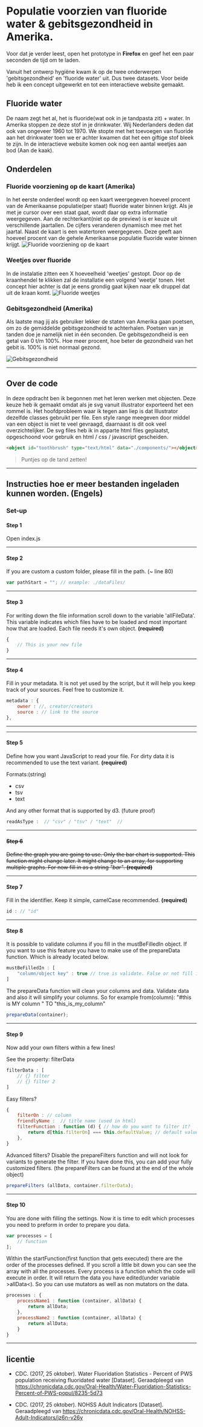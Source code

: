 # Populatie voorzien van fluoride water & gebitsgezondheid in Amerika.

Voor dat je verder leest, open het prototype in __Firefox__ en geef het een paar seconden de tijd om te laden.

Vanuit het ontwerp hygiëne kwam ik op de twee onderwerpen 'gebitsgezondheid' en 'fluoride water' uit. Dus twee datasets. Voor beide heb ik een concept uitgewerkt en tot een interactieve website gemaakt. 

## Fluoride water
De naam zegt het al, het is fluoride(wat ook in je tandpasta zit) + water. In Amerika stoppen ze deze stof in je drinkwater. Wij Nederlanders deden dat ook van ongeveer 1960 tot 1970. We stopte met het toevoegen van fluoride aan het drinkwater toen we er achter kwamen dat het een giftige stof bleek te zijn. In de interactieve website komen ook nog een aantal weetjes aan bod (Aan de kaak).



## Onderdelen

### Fluoride voorziening op de kaart (Amerika)
In het eerste onderdeel wordt op een kaart weergegeven hoeveel procent van de Amerikaanse populatie(per staat) fluoride water binnen krijgt. Als je met je cursor over een staat gaat, wordt daar op extra informatie weergegeven. Aan de rechterkant(niet op de preview) is er keuze uit verschillende jaartallen. De cijfers veranderen dynamisch mee met het jaartal. Naast de kaart is een watertoren weergegeven. Deze geeft aan hoeveel procent van de gehele Amerikaanse populatie fluoride water binnen krijgt.
![Fluoride voorziening op de kaart](preview1.png)

### Weetjes over fluoride
In de instalatie zitten een X hoeveelheid 'weetjes' gestopt. Door op de kraanhendel te klikken zal de installatie een volgend 'weetje' tonen. Het concept hier achter is dat je eens grondig gaat kijken naar elk druppel dat uit de kraan komt.
![Fluoride weetjes](preview2.png)

### Gebitsgezondheid (Amerika)
Als laatste mag jij als gebruiker lekker de staten van Amerika gaan poetsen, om zo de gemiddelde gebitsgezondheid te achterhalen. Poetsen van je tanden doe je namelijk niet in één seconden. De gebitsgezondheid is een getal van 0 t/m 100%. Hoe meer procent, hoe beter de gezondheid van het gebit is. 100% is niet normaal gezond.

![Gebitsgezondheid](preview3.png)

---



## Over de code

In deze opdracht ben ik begonnen met het leren werken met objecten. Deze keuze heb ik gemaakt omdat als je svg vanuit illustrator exporteerd het een rommel is. Het hoofdprobleem waar ik tegen aan liep is dat Illustrator dezelfde classes gebruikt per file. Een style range meegeven door middel van een object is niet te veel gevraagd, daarnaast is dit ook veel overzichtelijker. De svg files heb ik in apparte html files geplaatst, opgeschoond voor gebruik en html / css / javascript gescheiden.
``` html
<object id="toothbrush" type="text/html" data="./components/"></object>
```


> Puntjes op de tand zetten! 

---


## Instructies hoe er meer bestanden ingeladen kunnen worden. (Engels)

### Set-up

#### Step 1
Open index.js

---


#### Step 2
If you are custom a custom folder, please fill in the path. (~ line 80)

``` javaScript
var pathStart = ""; // example: ./dataFiles/
```
---


#### Step 3

For writing down the file information scroll down to the variable 'allFileData'. This variable indicates which files have to be loaded and most important how that are loaded. Each file needs it's own object. **(required)**

``` javascript 
{
    // This is your new file
}
```
---


#### Step 4

Fill in your metadata. It is not yet used by the script, but it will help you keep track of your sources. Feel free to customize it.

``` javascript
metadata : {
    owner : //, creator/creators
    source : // link to the source
},
```
---

---

#### Step 5

Define how you want JavaScript to read your file. For dirty data it is recommended to use the text variant. **(required)**

Formats:(string)
* csv
* tsv
* text

And any other format that is supported by d3. (future proof)

``` javaScript
readAsType :  // "csv" / "tsv" / "text"  //
```
---

#### ~~Step 6~~

~~Define the graph you are going to use. Only the bar chart is supported. This function might change later. It might change to an array, for supporting multiple graphs. For now fill in as a string _"bar"_. **(required)**~~

---

#### Step 7

Fill in the identifier. Keep it simple, camelCase recommended. **(required)**
``` javaScript
id : // "id"
```
---

#### Step 8
It is possible to validate columns if you fill in the mustBeFilledIn object.
If you want to use this feature you have to make use of the prepareData function. Which is already located below. 

``` javascript
mustBeFilledIn : [
    "column/object key" : true // true is validate. False or not fill in is not validate
]
```

The prepareData function will clean your columns and data. Validate data and also it will simplify your columns. So for example from(column): "#this is MY column " TO "this_is_my_column"

``` javascript
prepareData(container);
```
---

#### Step 9

Now add your own filters within a few lines!

See the property: filterData
``` javascript
filterData : [
    // {} filter
    // {} filter 2
]
```

Easy filters?
``` javascript
{
    filterOn : // column
    friendlyName :  // title name (used in html)
    filterFunction : function (d) { // how do you want to filter it?
        return d[this.filterOn] === this.defaultValue; // default value will be generated
    },
}
```

Advanced filters? 
Disable the prepareFilters function and will not look for variants to generate the filter. If you have done this, you can add your fully customized filters. (the prepareFilters can be found at the end of the whole object)

``` javascript
prepareFilters (allData, container.filterData);
```
---

#### Step 10
You are done with filling the settings. Now it is time to edit which processes you need to preform in order to prepare you data.

``` javascript
var processes = [
    // function
];
```

Within the startFunction(first function that gets executed) there are the order of the processes defined. If you scroll a little bit down you can see the array with all the processes. Every process is a function which the code will execute in order. It will return the data you have edited(under variable >allData<). So you can use mutators as well as non mutators on the data.

``` javascript
processes : {
    processName1 : function (container, allData) {
        return allData;
    },
    processName2 : function (container, allData) {
        return allData;
    }
}
```



---

## licentie

* CDC. (2017, 25 oktober). Water Fluoridation Statistics - Percent of PWS population receiving fluoridated water [Dataset]. Geraadpleegd van https://chronicdata.cdc.gov/Oral-Health/Water-Fluoridation-Statistics-Percent-of-PWS-popul/8235-5d73

* CDC. (2017, 25 oktober). NOHSS Adult Indicators [Dataset]. Geraadpleegd van https://chronicdata.cdc.gov/Oral-Health/NOHSS-Adult-Indicators/jz6n-v26y



